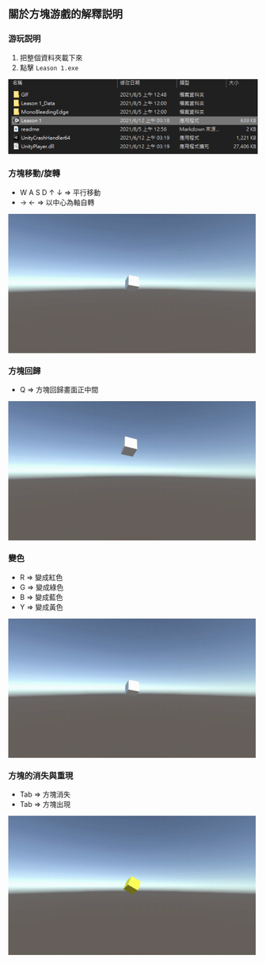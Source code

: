 ## 關於方塊游戲的解釋説明

### 游玩説明

1. 把整個資料夾載下來
2. 點擊 `Leason 1.exe`

![](https://github.com/CalvinWan0101/Unity-Project/blob/main/Cube_Game/GIF/Guide2.0.png)

### 方塊移動/旋轉

- W A S D ↑ ↓ ⇒ 平行移動
- → ← ⇒ 以中心為軸自轉

<!-- ![](https://github.com/CalvinWan0101/Unity-Project/blob/main/Cube_Game/GIF/Move.gif) -->

<img align="center" alt="GIF" src="https://github.com/CalvinWan0101/Unity-Project/blob/main/Cube_Game/GIF/Move.gif" width="500"  />

### 方塊回歸

- Q ⇒ 方塊回歸畫面正中間

<!-- ![](https://github.com/CalvinWan0101/Unity-Project/blob/main/Cube_Game/GIF/Back.gif) -->

<img align="center" alt="GIF" src="https://github.com/CalvinWan0101/Unity-Project/blob/main/Cube_Game/GIF/Back.gif" width="500"  />

### 變色

- R ⇒ 變成紅色
- G ⇒ 變成綠色
- B ⇒ 變成藍色
- Y ⇒ 變成黃色

<!-- ![](https://github.com/CalvinWan0101/Unity-Project/blob/main/Cube_Game/GIF/Color.gif) -->

<img align="center" alt="GIF" src="https://github.com/CalvinWan0101/Unity-Project/blob/main/Cube_Game/GIF/Color.gif" width="500"  />

### 方塊的消失與重現
- Tab ⇒ 方塊消失
- Tab ⇒ 方塊出現

<!-- ![](https://github.com/CalvinWan0101/Unity-Project/blob/main/Cube_Game/GIF/Disappear.gif) -->

<img align="center" alt="GIF" src="https://github.com/CalvinWan0101/Unity-Project/blob/main/Cube_Game/GIF/Disappear.gif" width="500"  />
